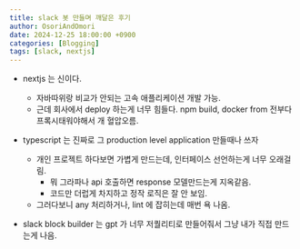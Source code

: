 ```yaml
---
title: slack 봇 만들며 깨달은 후기
author: OsoriAndOmori
date: 2024-12-25 18:00:00 +0900
categories: [Blogging]
tags: [slack, nextjs]
---
```


- nextjs 는 신이다.
  - 자바따위랑 비교가 안되는 고속 애플리케이션 개발 가능.
  - 근데 회사에서 deploy 하는게 너무 힘들다. npm build, docker from 전부다 프록시태워야해서 개 혈압오름.
- typescript 는 진짜로 그 production level application 만들때나 쓰자
  - 개인 프로젝트 하다보면 가볍게 만드는데, 인터페이스 선언하는게 너무 오래걸림.
    - 뭐 그라파나 api 호출하면 response 모델만드는게 지옥같음.
    - 코드만 더럽게 차지하고 정작 로직은 잘 안 보임.
  - 그러다보니 any 처리하거나, lint 에 잡히는데 매번 욕 나옴.

- slack block builder 는 gpt 가 너무 저퀄리티로 만들어줘서 그냥 내가 직접 만드는게 나음.

